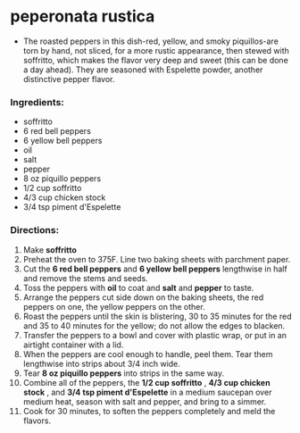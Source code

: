 # peperonata rustica 

* The roasted peppers in this dish-red, yellow, and smoky piquillos-are torn by hand, not sliced, for a more rustic appearance, then stewed with soffritto, which makes the flavor very deep and sweet (this can be done a day ahead). They are seasoned with Espelette powder, another distinctive pepper flavor. 
### Ingredients: 
*  soffritto
* 6 red bell peppers
* 6 yellow bell peppers
*  oil
*  salt
*  pepper
* 8 oz piquillo peppers
* 1/2 cup soffritto
* 4/3 cup chicken stock
* 3/4 tsp piment d'Espelette

### Directions: 
1. Make **soffritto** 
2. Preheat the oven to 375F. Line two baking sheets with parchment paper. 
3. Cut the **6 red bell peppers** and **6 yellow bell peppers** lengthwise in half and remove the stems and seeds. 
4. Toss the peppers with **oil** to coat and **salt** and **pepper** to taste. 
5. Arrange the peppers cut side down on the baking sheets, the red peppers on one, the yellow peppers on the other. 
6. Roast the peppers until the skin is blistering, 30 to 35 minutes for the red and 35 to 40 minutes for the yellow; do not allow the edges to blacken. 
7. Transfer the peppers to a bowl and cover with plastic wrap, or put in an airtight container with a lid. 
8. When the peppers are cool enough to handle, peel them. Tear them lengthwise into strips about 3/4 inch wide. 
9. Tear **8 oz piquillo peppers** into strips in the same way. 
10. Combine all of the peppers, the **1/2 cup soffritto** , **4/3 cup chicken stock** , and **3/4 tsp piment d'Espelette** in a medium saucepan over medium heat, season with salt and pepper, and bring to a simmer. 
11. Cook for 30 minutes, to soften the peppers completely and meld the flavors. 
